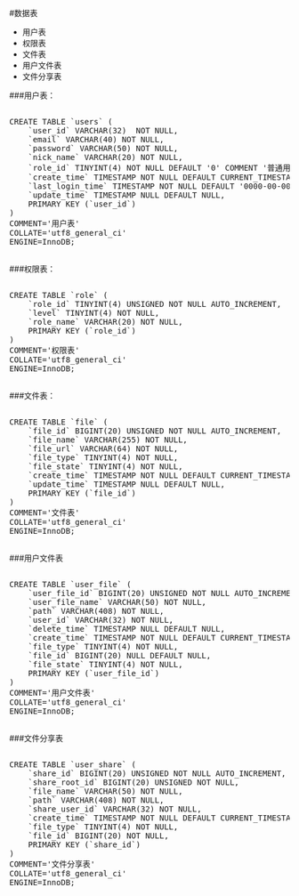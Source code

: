 #数据表
* 用户表  
* 权限表
* 文件表
* 用户文件表
* 文件分享表


###用户表：
<pre>

CREATE TABLE `users` (
	`user_id` VARCHAR(32)  NOT NULL,
	`email` VARCHAR(40) NOT NULL,
	`password` VARCHAR(50) NOT NULL,
	`nick_name` VARCHAR(20) NOT NULL,
	`role_id` TINYINT(4) NOT NULL DEFAULT '0' COMMENT '普通用户',
	`create_time` TIMESTAMP NOT NULL DEFAULT CURRENT_TIMESTAMP,
	`last_login_time` TIMESTAMP NOT NULL DEFAULT '0000-00-00 00:00:00',
	`update_time` TIMESTAMP NULL DEFAULT NULL,
	PRIMARY KEY (`user_id`)
)
COMMENT='用户表'
COLLATE='utf8_general_ci'
ENGINE=InnoDB;

</pre>


###权限表：

<pre>

CREATE TABLE `role` (
	`role_id` TINYINT(4) UNSIGNED NOT NULL AUTO_INCREMENT,
	`level` TINYINT(4) NOT NULL,
	`role_name` VARCHAR(20) NOT NULL,
	PRIMARY KEY (`role_id`)
)
COMMENT='权限表'
COLLATE='utf8_general_ci'
ENGINE=InnoDB;

</pre>


###文件表：

<pre>

CREATE TABLE `file` (
	`file_id` BIGINT(20) UNSIGNED NOT NULL AUTO_INCREMENT,
	`file_name` VARCHAR(255) NOT NULL,
	`file_url` VARCHAR(64) NOT NULL,
	`file_type` TINYINT(4) NOT NULL,
	`file_state` TINYINT(4) NOT NULL,
	`create_time` TIMESTAMP NOT NULL DEFAULT CURRENT_TIMESTAMP,
	`update_time` TIMESTAMP NULL DEFAULT NULL,
	PRIMARY KEY (`file_id`)
)
COMMENT='文件表'
COLLATE='utf8_general_ci'
ENGINE=InnoDB;

</pre>

###用户文件表
<pre>

CREATE TABLE `user_file` (
	`user_file_id` BIGINT(20) UNSIGNED NOT NULL AUTO_INCREMENT,
	`user_file_name` VARCHAR(50) NOT NULL,
	`path` VARCHAR(408) NOT NULL,
	`user_id` VARCHAR(32) NOT NULL,
	`delete_time` TIMESTAMP NULL DEFAULT NULL,
	`create_time` TIMESTAMP NOT NULL DEFAULT CURRENT_TIMESTAMP,
	`file_type` TINYINT(4) NOT NULL,
	`file_id` BIGINT(20) NULL DEFAULT NULL,
	`file_state` TINYINT(4) NOT NULL,
	PRIMARY KEY (`user_file_id`)
)
COMMENT='用户文件表'
COLLATE='utf8_general_ci'
ENGINE=InnoDB;

</pre>

###文件分享表    
   
<pre>

CREATE TABLE `user_share` (
	`share_id` BIGINT(20) UNSIGNED NOT NULL AUTO_INCREMENT,
	`share_root_id` BIGINT(20) UNSIGNED NOT NULL,
	`file_name` VARCHAR(50) NOT NULL,
	`path` VARCHAR(408) NOT NULL,
	`share_user_id` VARCHAR(32) NOT NULL,
	`create_time` TIMESTAMP NOT NULL DEFAULT CURRENT_TIMESTAMP,
	`file_type` TINYINT(4) NOT NULL,
	`file_id` BIGINT(20) NOT NULL,
	PRIMARY KEY (`share_id`)
)
COMMENT='文件分享表'
COLLATE='utf8_general_ci'
ENGINE=InnoDB;

</pre>